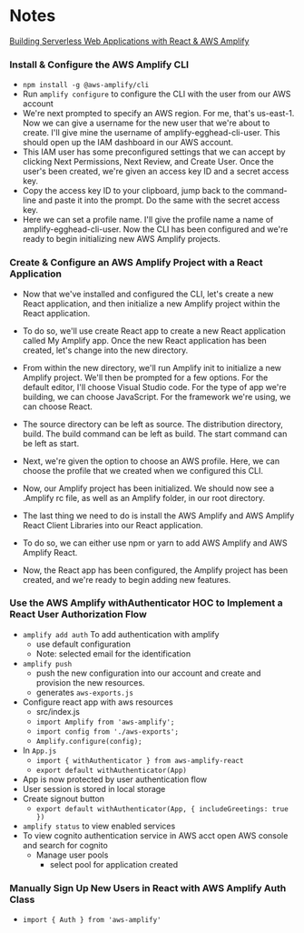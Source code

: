 # Notes
[Building Serverless Web Applications with React & AWS Amplify](https://egghead.io/courses/building-serverless-web-applications-with-react-aws-amplify)

### Install & Configure the AWS Amplify CLI
- `npm install -g @aws-amplify/cli`
- Run `amplify configure` to configure the CLI with the user from our AWS account
-  We're next prompted to specify an AWS region. For me, that's us-east-1. Now we can give a username for the new user that we're about to create. I'll give mine the username of amplify-egghead-cli-user. This should open up the IAM dashboard in our AWS account.
-  This IAM user has some preconfigured settings that we can accept by clicking Next Permissions, Next Review, and Create User. Once the user's been created, we're given an access key ID and a secret access key.
-   Copy the access key ID to your clipboard, jump back to the command-line and paste it into the prompt. Do the same with the secret access key.
-   Here we can set a profile name. I'll give the profile name a name of amplify-egghead-cli-user. Now the CLI has been configured and we're ready to begin initializing new AWS Amplify projects.

### Create & Configure an AWS Amplify Project with a React Application
- Now that we've installed and configured the CLI, let's create a new React application, and then initialize a new Amplify project within the React application.

-  To do so, we'll use create React app to create a new React application called My Amplify app. Once the new React application has been created, let's change into the new directory.

-  From within the new directory, we'll run Amplify init to initialize a new Amplify project. We'll then be prompted for a few options. For the default editor, I'll choose Visual Studio code. For the type of app we're building, we can choose JavaScript. For the framework we're using, we can choose React.

-  The source directory can be left as source. The distribution directory, build. The build command can be left as build. The start command can be left as start.

-  Next, we're given the option to choose an AWS profile. Here, we can choose the profile that we created when we configured this CLI.

-  Now, our Amplify project has been initialized. We should now see a .Amplify rc file, as well as an Amplify folder, in our root directory.

-  The last thing we need to do is install the AWS Amplify and AWS Amplify React Client Libraries into our React application.

-  To do so, we can either use npm or yarn to add AWS Amplify and AWS Amplify React.

-  Now, the React app has been configured, the Amplify project has been created, and we're ready to begin adding new features.

### Use the AWS Amplify withAuthenticator HOC to Implement a React User Authorization Flow
- `amplify add auth` To add authentication with amplify
  - use default configuration
  - Note: selected email for the identification
- `amplify push`
  - push the new configuration into our account and create and provision the new resources.
  - generates `aws-exports.js`
- Configure react app with aws resources
  - src/index.js
  - `import Amplify from 'aws-amplify';`
  - `import config from './aws-exports';`
  - `Amplify.configure(config);`
- In `App.js`
  - `import { withAuthenticator } from aws-amplify-react`
  - `export default withAuthenticator(App)`
- App is now protected by user authentication flow
- User session is stored in local storage
- Create signout button
  - `export default withAuthenticator(App, { includeGreetings: true })`
- `amplify status` to view enabled services
- To view cognito authentication service in AWS acct open AWS console and search for cognito
  - Manage user pools
    - select pool for application created


### Manually Sign Up New Users in React with AWS Amplify Auth Class
- `import { Auth } from 'aws-amplify'`
